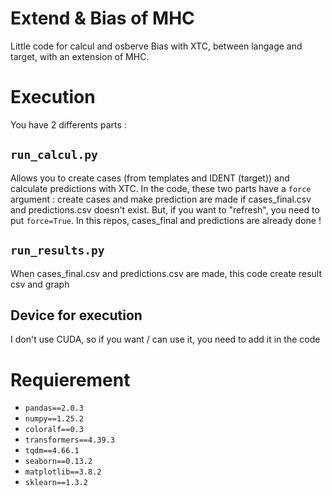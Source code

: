 # Extend & Bias of MHC

Little code for calcul and osberve Bias with XTC, between langage and target, with an extension of MHC. 

# Execution

You have 2 differents parts : 

## `run_calcul.py` 

Allows you to create cases (from templates and IDENT (target)) and calculate predictions with XTC.
In the code, these two parts have a `force` argument : create cases and make prediction are made if cases_final.csv and predictions.csv doesn't exist.
But, if you want to "refresh", you need to put `force=True`. In this repos, cases_final and predictions are already done ! 

## `run_results.py`

When cases_final.csv and predictions.csv are made, this code create result csv and graph

## Device for execution

I don't use CUDA, so if you want / can use it, you need to add it in the code

# Requierement

* `pandas==2.0.3`
* `numpy==1.25.2`
* `coloralf==0.3`
* `transformers==4.39.3`
* `tqdm==4.66.1`
* `seaborn==0.13.2`
* `matplotlib==3.8.2`
* `sklearn==1.3.2`

